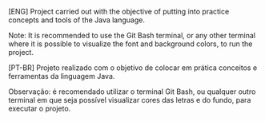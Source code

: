 [ENG]
Project carried out with the objective of putting into practice concepts and tools of the Java language.

Note: It is recommended to use the Git Bash terminal, or any other terminal where it is possible to visualize the font and background colors, to run the project.

[PT-BR]
Projeto realizado com o objetivo de colocar em prática conceitos e ferramentas da linguagem Java.

Observação: é recomendado utilizar o terminal Git Bash, ou qualquer outro terminal em que seja possível visualizar cores das letras e do fundo, para executar o projeto.
